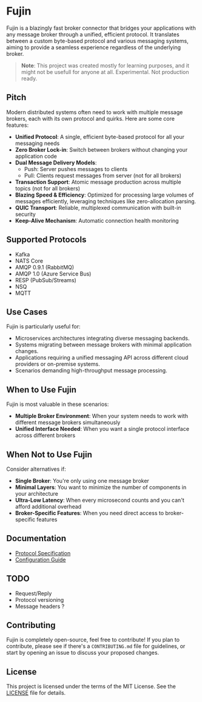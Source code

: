 # Fujin

Fujin is a blazingly fast broker connector that bridges your applications with any message broker through a unified, efficient protocol. It translates between a custom byte-based protocol and various messaging systems, aiming to provide a seamless experience regardless of the underlying broker.

> **Note**: This project was created mostly for learning purposes, and it might not be usefull for anyone at all. Experimental. Not production ready.

## Pitch

Modern distributed systems often need to work with multiple message brokers, each with its own protocol and quirks. Here are some core features:

- **Unified Protocol**: A single, efficient byte-based protocol for all your messaging needs
- **Zero Broker Lock-in**: Switch between brokers without changing your application code
- **Dual Message Delivery Models**:
  - Push: Server pushes messages to clients
  - Pull: Clients request messages from server (not for all brokers)
- **Transaction Support**: Atomic message production across multiple topics (not for all brokers)
- **Blazing Speed & Efficiency**: Optimized for processing large volumes of messages efficiently, leveraging techniques like zero-allocation parsing.
- **QUIC Transport**: Reliable, multiplexed communication with built-in security
- **Keep-Alive Mechanism**: Automatic connection health monitoring

## Supported Protocols

- Kafka
- NATS Core
- AMQP 0.9.1 (RabbitMQ)
- AMQP 1.0 (Azure Service Bus)
- RESP (PubSub/Streams)
- NSQ
- MQTT

## Use Cases

Fujin is particularly useful for:

- Microservices architectures integrating diverse messaging backends.
- Systems migrating between message brokers with minimal application changes.
- Applications requiring a unified messaging API across different cloud providers or on-premise systems.
- Scenarios demanding high-throughput message processing.

## When to Use Fujin

Fujin is most valuable in these scenarios:

- **Multiple Broker Environment**: When your system needs to work with different message brokers simultaneously
- **Unified Interface Needed**: When you want a single protocol interface across different brokers

## When Not to Use Fujin

Consider alternatives if:

- **Single Broker**: You're only using one message broker
- **Minimal Layers**: You want to minimize the number of components in your architecture
- **Ultra-Low Latency**: When every microsecond counts and you can't afford additional overhead
- **Broker-Specific Features**: When you need direct access to broker-specific features

## Documentation

- [Protocol Specification](protocol.md)
- [Configuration Guide](config.dev.yaml)

## TODO

- Request/Reply
- Protocol versioning
- Message headers ?

## Contributing

Fujin is completely open-source, feel free to contribute! If you plan to contribute, please see if there's a `CONTRIBUTING.md` file for guidelines, or start by opening an issue to discuss your proposed changes.

## License

This project is licensed under the terms of the MIT License. See the [LICENSE](LICENSE) file for details.
